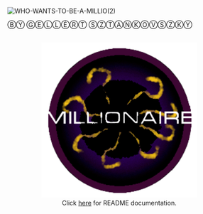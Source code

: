 					
![WHO-WANTS-TO-BE-A-MILLIO(2)](https://user-images.githubusercontent.com/55703557/197026028-53fac1d9-7643-4b5e-8bf1-8e0408df91f2.png)

ⒷⓎ ⒼⒺⓁⓁⒺ́ⓇⓉ ⓈⓏⓉⒶⓃⓀⓄⓋⓈⓏⓀⓎ
  <br>  <br>
						
<p align="center">
  <img src="https://github.com/SztGellert/Millionaire/blob/master/loim.png" width="350">
  <br>
   Click <a href="docs/README.md" target="_blank">here</a> for README documentation.
</p>
		
